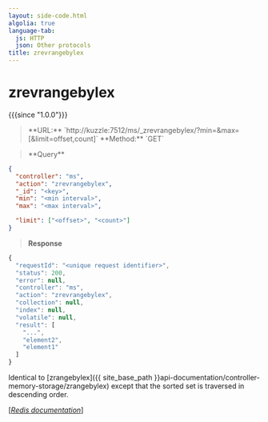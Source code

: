 ```yaml
---
layout: side-code.html
algolia: true
language-tab:
  js: HTTP
  json: Other protocols
title: zrevrangebylex
---
```


# zrevrangebylex

{{{since "1.0.0"}}}




<blockquote class="js">
<p>
**URL:** `http://kuzzle:7512/ms/_zrevrangebylex/<key>?min=<min interval>&max=<max interval>[&limit=offset,count]`  
**Method:** `GET`
</p>
</blockquote>

<blockquote class="json">
<p>
**Query**
</p>
</blockquote>


```json
{
  "controller": "ms",
  "action": "zrevrangebylex",
  "_id": "<key>",
  "min": "<min interval>",
  "max": "<max interval>",

  "limit": ["<offset>", "<count>"]
}
```

>**Response**

```javascript
{
  "requestId": "<unique request identifier>",
  "status": 200,
  "error": null,
  "controller": "ms",
  "action": "zrevrangebylex",
  "collection": null,
  "index": null,
  "volatile": null,
  "result": [
    "...",
    "element2",
    "element1"
  ]
}
```

Identical to [zrangebylex]({{ site_base_path }}api-documentation/controller-memory-storage/zrangebylex) except that the sorted set is traversed in descending order.

[[_Redis documentation_]](https://redis.io/commands/zrevrangebylex)
